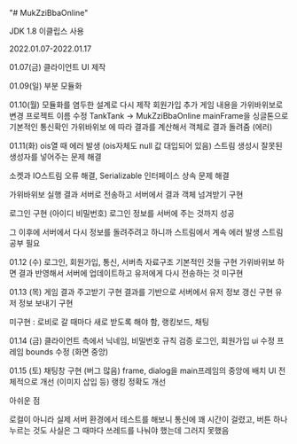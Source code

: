 "# MukZziBbaOnline" 

JDK 1.8
이클립스 사용

2022.01.07-2022.01.17

01.07(금)
클라이언트 UI 제작

01.09(일)
부분 모듈화

01.10(월)
모듈화를 염두한 설계로 다시 제작
회원가입 추가
게임 내용을 가위바위보로 변경
프로젝트 이름 수정 TankTank -> MukZziBbaOnline
mainFrame을 싱글톤으로
기본적인 통신확인
가위바위보 에 따라 결과를 계산해서 객체로 결과 돌려줌 (에러)

01.11(화)
ois열 때 에러 발생 (ois자체도 null 값 대입되어 있음)
스트림 생성시 잘못된 생성자를 넣어주는 문제 해결

소켓과 IO스트림 오류 해결, Serializable 인터페이스 상속 문제 해결

가위바위보 실행 결과 서버로 전송하고 서버에서 결과 객체 넘겨받기 구현

로그인 구현 (아이디 비밀번호)
로그인 정보를 서버에 주는 것까지 성공

그 이후에 서버에서 다시 정보를 돌려주려고 하니까 스트림에서 계속 에러 발생
스트림 공부 필요

01.12 (수)
로그인, 회원가입, 통신, 서버측 자료구조 기본적인 것들 구현
가위바위보 하면 결과 반영해서 서버에 업데이트하고 유저에게 다시 전송하는 것 미구현

01.13 (목)
게임 결과 주고받기 구현
결과를 기반으로 서버에서 유저 정보 갱신 구현
유저 정보 보내기 구현

미구현 : 로비로 갈 때마다 새로 받도록 해야 함, 랭킹보드, 채팅

01.14 (금)
클라이언트 측에서 닉네임, 비밀번호 규칙 검증
로그인, 회원가입 ui 수정
프레임 bounds 수정 (화면 중앙)

01.15 (토)
채팅창 구현 (버그 많음)
frame, dialog을 main프레임의 중앙에 배치
UI 전체적으로 개선 (이미지 삽입 등)
랭킹 정확도 개선


아쉬운 점

로컬이 아니라 실제 서버 환경에서 테스트를 해보니 통신에 꽤 시간이 걸렸고,
버튼 하나 누르는 것도 사실은 그 때마다 쓰레드를 나눠야 했는데 그러지 못했음